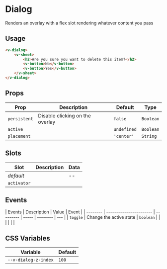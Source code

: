 # Dialog

Renders an overlay with a flex slot rendering whatever content you pass

## Usage

```html
<v-dialog>
	<v-sheet>
		<h2>Are you sure you want to delete this item?</h2>
		<v-button>No</v-button>
		<v-button>Yes</v-button>
	</v-sheet>
</v-dialog>
```

## Props

| Prop         | Description                     | Default     | Type      |
| ------------ | ------------------------------- | ----------- | --------- |
| `persistent` | Disable clicking on the overlay | `false`     | `Boolean` |
| `active`     |                                 | `undefined` | `Boolean` |
| `placement`  |                                 | `'center'`  | `String`  |

## Slots

| Slot        | Description | Data |
| ----------- | ----------- | ---- |
| _default_   |             | --   |
| `activator` |             |      |

## Events

| Events   | Description             | Value     | Event |
| -------- | ----------------------- | --------- | ----- | -------- | --- |
| `toggle` | Change the active state | `boolean` |       |
| <!--     |                         |           |       | `esc`    | --> |
| <!--     |                         |           |       | `toggle` | --> |

## CSS Variables

| Variable             | Default |
| -------------------- | ------- |
| `--v-dialog-z-index` | `100`   |
